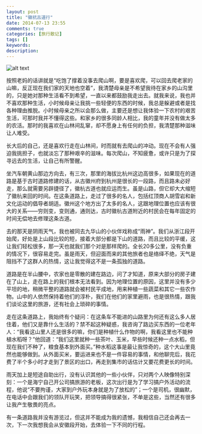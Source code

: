 ```yaml
---
layout: post
title: "徽杭古道行"
date: 2014-07-13 23:55
comments: true
categories: [旅行散记]
tags: []
keywords: 
description: 
---
```

![alt text](http://www.clvyou.com/d/file/zb/anhui/jx/lyjd/2012-01-16/36d1c0e672d3450cc7a26c1a22db0c22.jpg)

按照老妈的话讲就是“吃饱了撑着没事去爬山啊，要是喜欢爬，可以回去爬老家的山嘛，反正现在我们家的天地也空着”，我清楚母亲是不希望我待在家乡的山沟里的，只是她对那种生活看不到希望，一直以来都鼓励我走出去。就我来说，我也并不喜欢那种生活，小时候母亲让我挑一些轻便的东西的时候，我总是躲避或者是找各种理由推脱。小时候母亲之所以会那么做，主要还是想让我体验一下农村的艰苦生活，可那时我并不懂得这些。和家乡的很多同龄人相比，我的童年并没有做太多的农活。那时的我喜欢在山林间乱窜，却不愿身上有任何的负担，我清楚那种滋味让人难受。

长大后的自己，还是喜欢行走在山林间，时而就有去爬山的冲动。现在不会有人强迫我挑担子，也就淡忘了那种艰辛的滋味。每次爬山，不知疲惫，或许只是为了探寻远去的生活，让自己有所警醒。

<!--more-->
坐汽车朝黄山那边方向去，有三次，那里的海拔比杭州这边高很多，如果现在的道路是基于古时道路修建的话，从古徽州府到杭州是很长的一段路，而且路未必好走，那么就需要另辟捷径了，徽杭古道也就应运而生。虽是山路，但它却大大缩短了徽杭来回的时间。在这条道路上，走过了很多的名人，包括红顶商人胡雪岩和新文化运动的倡导者胡适。徽州这个地方出了太多的名人，这跟地理位置也应该有很大的关系——穷则变，变则通，通则达，古时徽杭古道附近的村民会在每年固定的时间无偿地去修理这条古道。

去的那天是阴雨天气，我也被同去九华山的小伙伴戏称成“雨神”。我们从浙江段开始爬，好处是上山段比较的短，接着大部分都是下山的道路，而且比较的平缓，这让我们轻松很多，那一天也就我们那个对是那样爬的。全长20多公里，没有负重的情况下，很容易走完。虽是雨天，但迎面而来的其他旅者也是络绎不绝，天气是阻挡不了这群人的热情，这让我觉得这不是一条孤独的道路。

道路是在半山腰中，农家也是零散的建在路边，问了才知道，原来大部分的房子建在了山上，走在路上的我们根本无法看到。因为地理位置的原因，这里并没有多少平坦的地，稍微平整的道路就会被村民平成地，用来种植一些蔬菜和其它一些农作物。山中的人依然保持着他们的淳朴，我们在他们的家里避雨，也是很热情，跟我们谈论这里的旅游，还有社会上琐碎的事情。

走在这条道路上，我始终有个疑问：在这条车不能进的山路里为何还有这么多人居住着，他们又是靠什么生活的？禁不起这种疑惑，我咨询了路边买东西的一位老年人：“我看这山里人还是很多的嘛，你们是种植什么作物的啊，我看这里也不能种植水稻呀？”他回道：“我们这里就种一些茶叶、玉米，早些时候还种一点水稻，但现在我们不种了，粮食基本到外面买。”种水稻这事是最让我惊奇的，这个大山里竟然也能够做到。从外面买米，要运进来也不是一件容易的事情，和他聊完后，我花费了半个多小时才走到了景区的出口，再走到集市的话估计又要花费更长的时间。

雨天加上是短途自助出行，没有认识其他的一些小伙伴，只对两个人映像特别深刻：一个是海宁自己开公司搞旅游的老板，这次出行是为了学习搞户外活动的流程，他说“不要拘谨，大家到户外玩本身就是为了放松的”；一个是司机，很幽默，在电话中会跟我们的领队开玩笑，把领导搞得很紧张，不单是这些，当然还有很多让我产生敬畏的亮点。

有一条道路我并没有游览过，但这并不能成为我的遗憾，我相信自己还会再去一次，下一次我想我会从安徽段开始，去体验一下不同的行程。